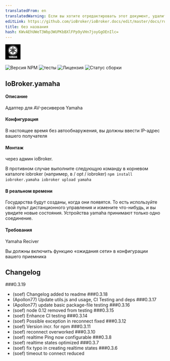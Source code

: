 ```yaml
---
translatedFrom: en
translatedWarning: Если вы хотите отредактировать этот документ, удалите поле «translationFrom», в противном случае этот документ будет снова автоматически переведен
editLink: https://github.com/ioBroker/ioBroker.docs/edit/master/docs/ru/adapterref/iobroker.yamaha/README.md
title: без названия
hash: KWvAEhUWeT3Wbp3WUPKbBXlFPp9yVHn7joyGgOEnIlc=
---
```

![логотип](../../../en/adapterref/iobroker.yamaha/admin/yamaha.png)

![Версия NPM](http://img.shields.io/npm/v/iobroker.yamaha.svg)
![тесты](http://img.shields.io/travis/soef/ioBroker.yamaha/master.svg)
![Лицензия](https://img.shields.io/badge/license-MIT-blue.svg?style=flat)
![Статус сборки](https://ci.appveyor.com/api/projects/status/t51976au5hcoo2mx?svg=true)

## IoBroker.yamaha
<!--
-->

#### Описание
Адаптер для AV-ресиверов Yamaha

#### Конфигурация
В настоящее время без автообнаружения, вы должны ввести IP-адрес вашего получателя

#### Монтаж
через админ ioBroker.

В противном случае выполните следующую команду в корневом каталоге iobroker (например, в / opt / iobroker) `` npm install iobroker.yamaha iobroker upload yamaha ``

#### В реальном времени
Государства будут созданы, когда они появятся. То есть используйте свой пульт дистанционного управления и измените что-нибудь, и вы увидите новые состояния.
Устройства yamaha принимают только одно соединение.

#### Требования
Yamaha Reciver

Вы должны включить функцию «ожидания сети» в конфигурации вашего приемника

## Changelog
###0.3.19
* (soef) Changelog added to readme
###0.3.18
* (Apollon77) Update utils.js and usage, CI Testing and deps
###0.3.17
* (Apollon77) update basic package-file testing
###0.3.16
* (soef) node 0.12 removed from testing
###0.3.15
* (soef) Enhance CI testing
###0.3.14
* (soef) Possible exception in reconnect fixed
###0.3.12
* (soef) Version incr. for npm
###0.3.11
* (soef) reconnect overworked
###0.3.10
* (soef) realtime Ping now configurable
###0.3.8
* (soef) realtime states optimized
###0.3.7
* (soef) fix typo in creating realtime states
###0.3.6
* (soef) timeout to connect reduced

<!--

## License
The MIT License (MIT)

Copyright (c) 2015-2017 soef <soef@gmx.net>

Permission is hereby granted, free of charge, to any person obtaining a copy
of this software and associated documentation files (the "Software"), to deal
in the Software without restriction, including without limitation the rights
to use, copy, modify, merge, publish, distribute, sublicense, and/or sell
copies of the Software, and to permit persons to whom the Software is
furnished to do so, subject to the following conditions:

The above copyright notice and this permission notice shall be included in
all copies or substantial portions of the Software.

THE SOFTWARE IS PROVIDED "AS IS", WITHOUT WARRANTY OF ANY KIND, EXPRESS OR
IMPLIED, INCLUDING BUT NOT LIMITED TO THE WARRANTIES OF MERCHANTABILITY,
FITNESS FOR A PARTICULAR PURPOSE AND NONINFRINGEMENT. IN NO EVENT SHALL THE
AUTHORS OR COPYRIGHT HOLDERS BE LIABLE FOR ANY CLAIM, DAMAGES OR OTHER
LIABILITY, WHETHER IN AN ACTION OF CONTRACT, TORT OR OTHERWISE, ARISING FROM,
OUT OF OR IN CONNECTION WITH THE SOFTWARE OR THE USE OR OTHER DEALINGS IN
THE SOFTWARE.
-->